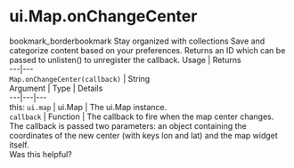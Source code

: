  
#  ui.Map.onChangeCenter
bookmark_borderbookmark Stay organized with collections  Save and categorize content based on your preferences.
Returns an ID which can be passed to unlisten() to unregister the callback.
Usage | Returns  
---|---  
`Map.onChangeCenter(callback)` | String  
Argument | Type | Details  
---|---|---  
this: `ui.map` | ui.Map | The ui.Map instance.  
`callback` | Function | The callback to fire when the map center changes. The callback is passed two parameters: an object containing the coordinates of the new center (with keys lon and lat) and the map widget itself.  
Was this helpful?
